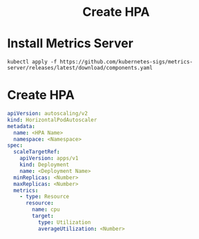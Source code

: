 <h1 align="center"> Create HPA </h1>

# Install Metrics Server
```shell
kubectl apply -f https://github.com/kubernetes-sigs/metrics-server/releases/latest/download/components.yaml
```

# Create HPA
```yaml
apiVersion: autoscaling/v2
kind: HorizontalPodAutoscaler
metadata:
  name: <HPA Name>
  namespace: <Namespace>
spec:
  scaleTargetRef:
    apiVersion: apps/v1
    kind: Deployment
    name: <Deployment Name>
  minReplicas: <Number>
  maxReplicas: <Number>
  metrics:
    - type: Resource
      resource:
        name: cpu
        target:
          type: Utilization
          averageUtilization: <Number>
```